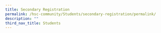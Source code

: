 ```yaml
---
title: Secondary Registration
permalink: /hsc-community/Students/secondary-registration/permalink/
description: ""
third_nav_title: Students
---
```

